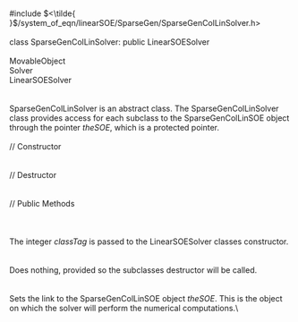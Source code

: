 \
\#include
$<\tilde{ }$/system_of_eqn/linearSOE/SparseGen/SparseGenColLinSolver.h$>$\
\
class SparseGenColLinSolver: public LinearSOESolver\
\
MovableObject\
Solver\
LinearSOESolver\
\
\
SparseGenColLinSolver is an abstract class. The SparseGenColLinSolver
class provides access for each subclass to the SparseGenColLinSOE object
through the pointer *theSOE*, which is a protected pointer.\
\
// Constructor\
\
\
// Destructor\
\
\
// Public Methods\
\
\
\
The integer *classTag* is passed to the LinearSOESolver classes
constructor.\
\
\
Does nothing, provided so the subclasses destructor will be called.\
\
\
Sets the link to the SparseGenColLinSOE object *theSOE*. This is the
object on which the solver will perform the numerical computations.\
